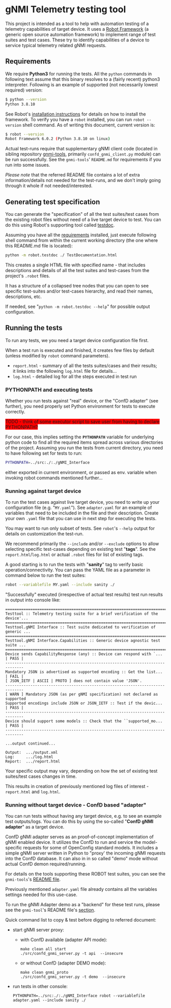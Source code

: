 # gNMI Telemetry testing tool

This project is intended as a tool to help with automation testing of a telemetry capabilities of target device.
It uses a [Robot Framework](https://robotframework.org/) (a generic open source automation framework) to implement range of test suites and
test cases. These try to identify capabilities of a device to service typical telemetry related gNMI requests.

## Requirements

We require **Python3** for running the tests. All the `python` commands in following text assume that this binary resolves to a (fairly recent) python3 interpreter. Following is an example of supported (not necessarily lowest required) version:

```bash
$ python --version
Python 3.8.10
```

See Robot's [installation instructions](https://robotframework.org/robotframework/latest/RobotFrameworkUserGuide.html#installation-instructions) for details on how to install the framework. To verify you have a `robot` installed, you can run `robot --version` shell command. As of writing this document, current version is:

```bash
$ robot --version
Robot Framework 6.0.2 (Python 3.8.10 on linux)
```

Actual test-runs require that supplementary gNMI client code (located in sibling repository [gnmi-tools](https://github.com/ConfD-Developer/gnmi-tools), primarily `confd_gnmi_client.py` module) can be run successfully. See the `gnmi-tools`' `README.md` for requirements if you run into some issues.

*Please note* that the referred README file contains a lot of extra information/details not needed for the test-runs, and we don't imply going through it whole if not needed/interested.

## Generating test specification

You can generate the "specification" of all the test suites/test cases from
the existing robot files without need of a live target device to test.
You can do this using Robot's supporting tool called [testdoc](https://robotframework.org/robotframework/latest/RobotFrameworkUserGuide.html#test-data-documentation-tool-testdoc).

Assuming you have all the [requirements](#requirements) installed, just execute following shell command from within the current working directory (the one where this README.md file is located):

```bash
python -m robot.testdoc ./ TestDocumentation.html
```

This creates a single HTML file with specified name - that includes descriptions and details of all the test suites and test-cases from the project's `.robot` files.

It has a structure of a collapsed tree nodes that you can open to see specific test-suites and/or test-cases hierarchy, and read their names, descriptions, etc.

If needed, see "`python -m robot.testdoc --help`" for possible output configuration.

## Running the tests

To run any tests, we you need a target device configuration file first.

When a test run is executed and finished, it creates few files by default (unless modified by `robot` command parameters).
- `report.html` - summary of all the tests suites/cases and their results;<br/>
    it links into the following `log.html` file for details...
- `log.html` - detailed log for all the steps executed in test run

### PYTHONPATH and executing tests

Whether you run tests against "real" device, or the "ConfD adapter" (see further), you need properly set Python environment for tests to execute correctly.

<span style="background-color:red">TODO - think of some executor script to save user from having to declare PYTHONPATH?</span>

For our case, this implies setting the **`PYTHONPATH`** variable for underlying python code to find all the required items spread across various directories of the project. Assuming you run the tests from current directory, you need to have following set for tests to run:

```bash
PYTHONPATH=../src:./:./gNMI_Interface
```

either exported in current environment, or passed as env. variable when invoking robot commands mentioned further...

### Running against target device

To run the test cases against live target device, you need to write up your configuration file (e.g. "`MY.yaml`"). See `adapter.yaml` for an example of variables that need to be included in the file and their description. Create your own `.yaml` file that you can use in next step for executing the tests.

You may want to run only subset of tests. See `robot`'s `--help` output for details on customization the test-run.

We recommend primarily the `--include` and/or `--exclude` options to allow selecting specific test-cases depending on existing test "**tags**". See the `report.html`/`log.html` or actual `.robot` files  for list of existing tags.

A good starting is to run the tests with "**sanity**" tag to verify basic operation/connectivity. You can pass the YAML file as a parameter in command below to run the test suites:

```bash
robot --variablefile MY.yaml --include sanity ./
```

"Successfully" executed (irrespective of actual test results) test run results in output into console like:

```text
==============================================================================
Testtool :: Telemetry testing suite for a brief verification of the device'...
==============================================================================
Testtool.gNMI Interface :: Test suite dedicated to verification of generic ...
==============================================================================
Testtool.gNMI Interface.Capabilities :: Generic device agnostic test suite ...
==============================================================================
Device sends CapabilityResponse (any) :: Device can respond with `... | PASS |
------------------------------------------------------------------------------
Mandatory JSON is advertised as supported encoding :: Get the list... | FAIL |
[ JSON_IETF | ASCII | PROTO ] does not contain value 'JSON'.
------------------------------------------------------------------------------
[ WARN ] Mandatory JSON (as per gNMI specification) not declared as supported
Supported encodings include JSON or JSON_IETF :: Test if the devic... | PASS |
------------------------------------------------------------------------------
Device should support some models :: Check that the ``supported_mo... | PASS |
------------------------------------------------------------------------------

...output continued...

Output:  .../output.xml
Log:     .../log.html
Report:  .../report.html
```

Your specific output may vary, depending on how the set of existing test suites/test cases changes in time.

This results in creation of previously mentioned log files of interest - `report.html` and `log.html`.

### Running without target device - ConfD based "adapter"

You can run tests without having any target device, e.g. to see an example test outputs/logs. You can do this by using the so-called "**ConfD gNMI adapter**" as a target device.

ConfD gNMI adapter serves as an proof-of-concept implementation of gNMI enabled device. It utilizes the ConfD to run and service the model-specific requests for some of OpenConfig standard models. It includes a simple gNMI server written in Python to "proxy' the incoming gNMI requests into the ConfD database. It can also in in so called "demo" mode without actual ConfD demon required/running.

For details on the tools supporting these ROBOT test suites, you can see the `gnmi-tools`'s [README file](https://github.com/ConfD-Developer/gnmi-tools).

Previously mentioned `adapter.yaml` file already contains all the variables settings needed for this use-case.

To run the gNMI Adapter demo as a "backend" for these test runs, please see the `gnmi-tool`'s README file's [section](https://github.com/ConfD-Developer/gnmi-tools/blob/main/docs/ConfD_gNMI_adapter.adoc#running-gnmi-adapter-demo).

Quick command list to copy & test before digging to referred document:

- start gNMI server proxy:

  - with ConfD available (adapter API mode):
    ```
    make clean all start
    ./src/confd_gnmi_server.py -t api  --insecure
    ```

  - or without ConfD (adapter DEMO mode):
    ```
    make clean gnmi_proto
    ./src/confd_gnmi_server.py -t demo  --insecure
    ```
- run tests in other console:

    ```
    PYTHONPATH=../src:./:./gNMI_Interface robot --variablefile adapter.yaml --include sanity ./
    ```
